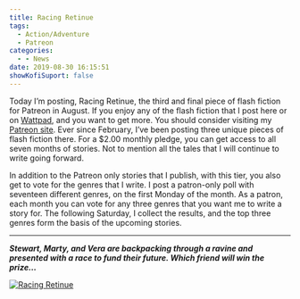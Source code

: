```yaml
---
title: Racing Retinue
tags:
  - Action/Adventure
  - Patreon
categories:
  - - News
date: 2019-08-30 16:15:51
showKofiSuport: false
---
```


Today I’m posting, Racing Retinue, the third and final piece of flash fiction for Patreon in August. If you enjoy any of the flash fiction that I post here or on [Wattpad](https://www.wattpad.com/user/StevenMeehan), and you want to get more. You should consider visiting my [Patreon site](https://www.patreon.com/stevenpmeehan). Ever since February, I’ve been posting three unique pieces of flash fiction there. For a $2.00 monthly pledge, you can get access to all seven months of stories. Not to mention all the tales that I will continue to write going forward.<!-- more -->

In addition to the Patreon only stories that I publish, with this tier, you also get to vote for the genres that I write. I post a patron-only poll with seventeen different genres, on the first Monday of the month. As a patron, each month you can vote for any three genres that you want me to write a story for. The following Saturday, I collect the results, and the top three genres form the basis of the upcoming stories.

<hr class="section-break margin-bump-top margin-bump-bottom" />

***Stewart, Marty, and Vera are backpacking through a ravine and presented with a race to fund their future. Which friend will win the prize…***

<div class="center margin-bump-top">

[![Racing Retinue](/images/patreon-flash-fiction/racing-retinue.png "Racing Retinue")](https://www.patreon.com/posts/29552399)

</div>